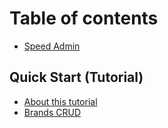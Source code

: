 # Table of contents

* [Speed Admin](README.md)

## Quick Start \(Tutorial\)

* [About this tutorial](quick-start-tutorial/about-this-tutorial.md)
* [Brands CRUD](quick-start-tutorial/brands-crud.md)

